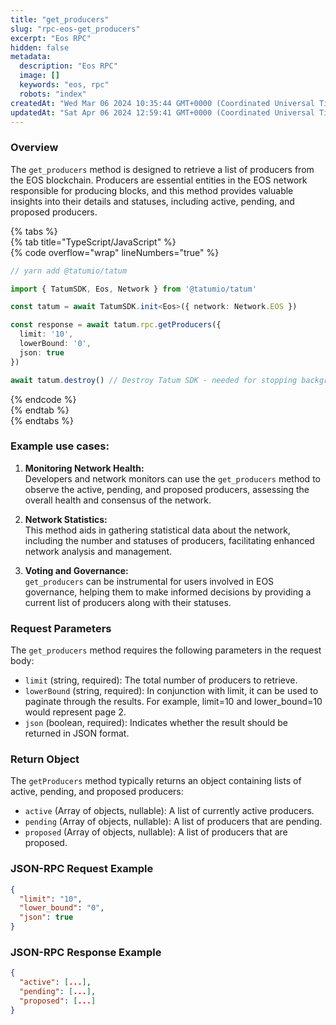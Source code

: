 ```yaml
---
title: "get_producers"
slug: "rpc-eos-get_producers"
excerpt: "Eos RPC"
hidden: false
metadata: 
  description: "Eos RPC"
  image: []
  keywords: "eos, rpc"
  robots: "index"
createdAt: "Wed Mar 06 2024 10:35:44 GMT+0000 (Coordinated Universal Time)"
updatedAt: "Sat Apr 06 2024 12:59:41 GMT+0000 (Coordinated Universal Time)"
---
```




### Overview

The `get_producers` method is designed to retrieve a list of producers from the EOS blockchain. Producers are essential entities in the EOS network responsible for producing blocks, and this method provides valuable insights into their details and statuses, including active, pending, and proposed producers. 

{% tabs %}  
{% tab title="TypeScript/JavaScript" %}  
{% code overflow="wrap" lineNumbers="true" %}

```typescript
// yarn add @tatumio/tatum

import { TatumSDK, Eos, Network } from '@tatumio/tatum'

const tatum = await TatumSDK.init<Eos>({ network: Network.EOS })

const response = await tatum.rpc.getProducers({
  limit: '10',
  lowerBound: '0',
  json: true
})

await tatum.destroy() // Destroy Tatum SDK - needed for stopping background jobs
```

{% endcode %}  
{% endtab %}  
{% endtabs %}

### Example use cases:

1. **Monitoring Network Health:**  
   Developers and network monitors can use the `get_producers` method to observe the active, pending, and proposed producers, assessing the overall health and consensus of the network.

2. **Network Statistics:**  
   This method aids in gathering statistical data about the network, including the number and statuses of producers, facilitating enhanced network analysis and management.

3. **Voting and Governance:**  
   `get_producers` can be instrumental for users involved in EOS governance, helping them to make informed decisions by providing a current list of producers along with their statuses.

### Request Parameters

The `get_producers` method requires the following parameters in the request body:

- `limit` (string, required): The total number of producers to retrieve.
- `lowerBound` (string, required): In conjunction with limit, it can be used to paginate through the results. For example, limit=10 and lower_bound=10 would represent page 2.
- `json` (boolean, required): Indicates whether the result should be returned in JSON format.

### Return Object

The `getProducers` method typically returns an object containing lists of active, pending, and proposed producers:

- `active` (Array of objects, nullable): A list of currently active producers.
- `pending` (Array of objects, nullable): A list of producers that are pending.
- `proposed` (Array of objects, nullable): A list of producers that are proposed.

### JSON-RPC Request Example

```json
{
  "limit": "10",
  "lower_bound": "0",
  "json": true
}
```

### JSON-RPC Response Example

```json
{
  "active": [...],
  "pending": [...],
  "proposed": [...]
}
```
